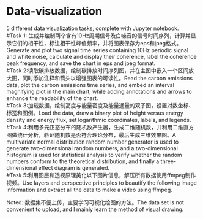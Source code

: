 # Data-visualization
5 different data visualization tasks, complete with Jupyter notebook.  
#Task 1: 生成并绘制两个含有10Hz周期信号及白噪音的信号时间序列，计算并显示它们的相干性，标注相干性峰值频率，并将图表保存为eps和jpeg格式。Generate and plot two signal time series containing 10Hz periodic signal and white noise, calculate and display their coherence, label the coherence peak frequency, and save the chart in eps and jpeg format.  
#Task 2:读取碳排放数据，绘制碳排放时间序列图，并在主图中嵌入一个区间放大图，同时添加注释和箭头以增强图表的可读性。Read the carbon emissions data, plot the carbon emissions time series, and embed an interval magnifying plot in the main chart, while adding annotations and arrows to enhance the readability of the chart.  
#Task 3:加载数据，绘制高度与能量密度及能量通量的双子图，设置对数坐标、标签和图例。Load the data, draw a binary plot of height versus energy density and energy flux, set logarithmic coordinates, labels, and legends.  
#Task 4:利用多元正态分布的随机数产生器，生成二维随机数，并利用二维直方图做统计分析，验证随机数是否符合理论分布，最后生成三维效果图。A multivariate normal distribution random number generator is used to generate two-dimensional random numbers, and a two-dimensional histogram is used for statistical analysis to verify whether the random numbers conform to the theoretical distribution, and finally a three-dimensional effect diagram is generated.  
#Task 5:利用图层和透视原理美化以下图片信息，解压所有数据使用ffmpeg制作视频。Use layers and perspective principles to beautify the following image information and extract all the data to make a video using ffmpeg.    
  
Noted: 数据集不便上传，主要学习可视化绘图的方法。The data set is not convenient to upload, and I mainly learn the method of visual drawing.
